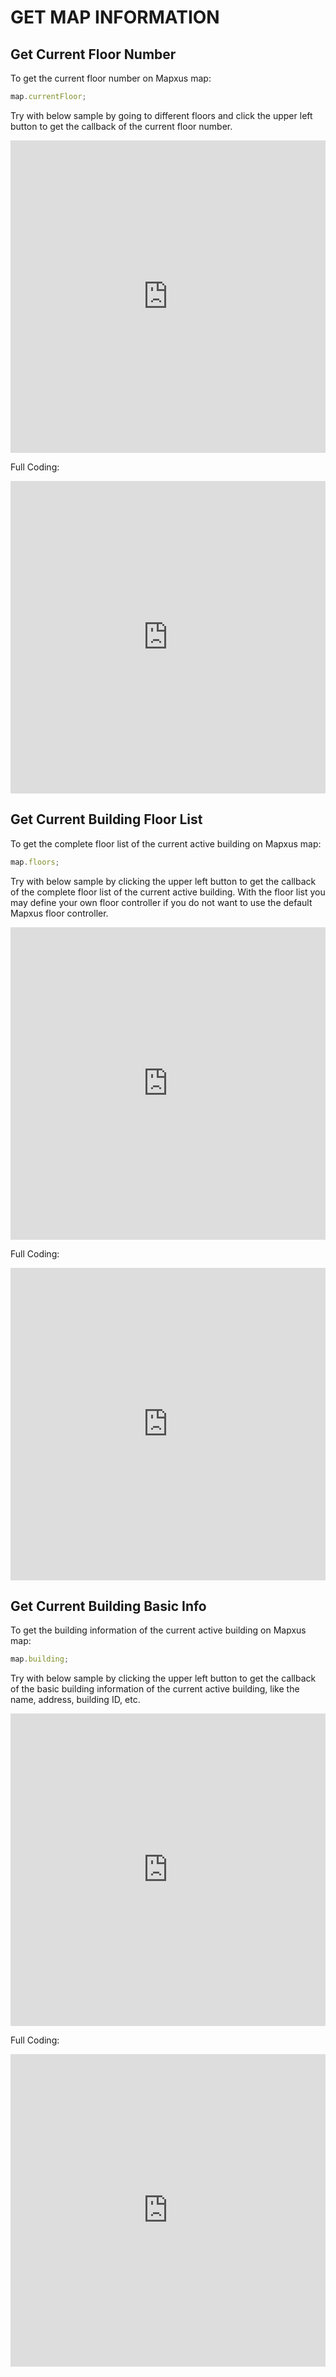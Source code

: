 # GET MAP INFORMATION

## Get Current Floor Number

To get the current floor number on Mapxus map:

```js
map.currentFloor;
```

Try with below sample by going to different floors and click the upper left button to get the callback of the current floor number.

<iframe src="https://bssww.mapxus.com/getCurrentFloor?header=false&amp;menu=false&amp;code=false" width="100%" height="500px" frameborder="0" scrolling="no"> </iframe>

Full Coding:

<iframe src="https://bssww.mapxus.com/getCurrentFloor?header=false&amp;menu=false&amp;map=false" width="100%" height="500px" frameborder="0" scrolling="no"> </iframe>


## Get Current Building Floor List

To get the complete floor list of the current active building on Mapxus map:

```js
map.floors;
```

Try with below sample by clicking the upper left button to get the callback of the complete floor list of the current active building. With the floor list you may define your own floor controller if you do not want to use the default Mapxus floor controller.

<iframe src="https://bssww.mapxus.com/getFloors?header=false&amp;menu=false&amp;code=false" width="100%" height="500px" frameborder="0" scrolling="no"> </iframe>

Full Coding:

<iframe src="https://bssww.mapxus.com/getFloors?header=false&amp;menu=false&amp;map=false" width="100%" height="500px" frameborder="0" scrolling="no"> </iframe>


## Get Current Building Basic Info

To get the building information of the current active building on Mapxus map:

```js
map.building;
```

Try with below sample by clicking the upper left button to get the callback of the basic building information of the current active building, like the name, address, building ID, etc.

<iframe src="https://bssww.mapxus.com/getBuilding?header=false&amp;menu=false&amp;code=false" width="100%" height="500px" frameborder="0" scrolling="no"> </iframe>

Full Coding:

<iframe src="https://bssww.mapxus.com/getBuilding?header=false&amp;menu=false&amp;map=false" width="100%" height="500px" frameborder="0" scrolling="no"> </iframe>

